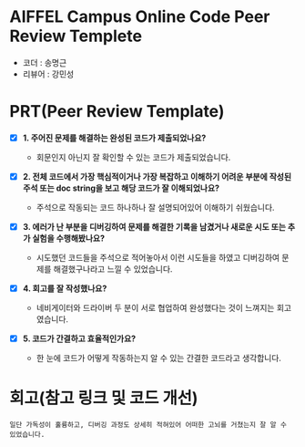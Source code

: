 # AIFFEL Campus Online Code Peer Review Templete
- 코더 : 송명근
- 리뷰어 : 강민성


# PRT(Peer Review Template)
- [x]  **1. 주어진 문제를 해결하는 완성된 코드가 제출되었나요?**
    - 회문인지 아닌지 잘 확인할 수 있는 코드가 제출되었습니다.
    
- [x]  **2. 전체 코드에서 가장 핵심적이거나 가장 복잡하고 이해하기 어려운 부분에 작성된 
주석 또는 doc string을 보고 해당 코드가 잘 이해되었나요?**
    - 주석으로 작동되는 코드 하나하나 잘 설명되어있어 이해하기 쉬웠습니다.
        
- [x]  **3. 에러가 난 부분을 디버깅하여 문제를 해결한 기록을 남겼거나
새로운 시도 또는 추가 실험을 수행해봤나요?**
    - 시도했던 코드들을 주석으로 적어놓아서 이런 시도들을 하였고 디버깅하여 문제를 해결했구나라고 느낄 수 있었습니다.
        
- [x]  **4. 회고를 잘 작성했나요?**
    - 네비게이터와 드라이버 두 분이 서로 협업하여 완성했다는 것이 느껴지는 회고였습니다.

- [x]  **5. 코드가 간결하고 효율적인가요?**
    - 한 눈에 코드가 어떻게 작동하는지 알 수 있는 간결한 코드라고 생각합니다.

# 회고(참고 링크 및 코드 개선)
```
일단 가독성이 훌륭하고, 디버깅 과정도 상세히 적혀있어 어떠한 고뇌를 거쳤는지 잘 알 수 있었습니다.
```
